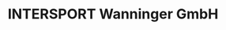 ---
title: "INTERSPORT Wanninger GmbH"
url: /bad-koetzting/intersport-wanninger-gmbh/
shop: Sport
---